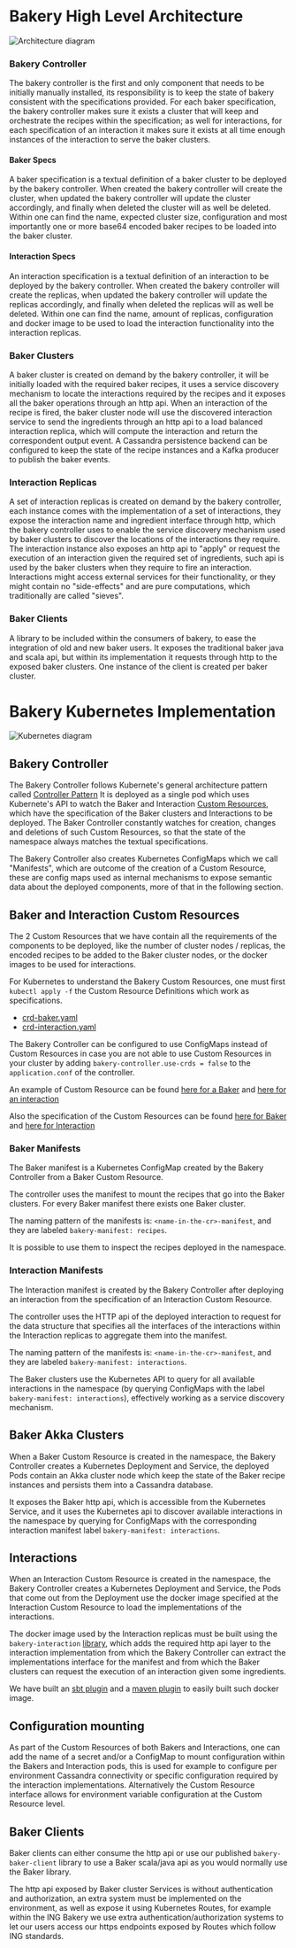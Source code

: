 # Bakery High Level Architecture

![Architecture diagram](./Bakery%20Architecture.png)

### Bakery Controller

The bakery controller is the first and only component that needs to be initially manually installed, its
responsibility is to keep the state of bakery consistent with the specifications provided. For each 
baker specification, the bakery controller makes sure it exists a cluster that will keep and orchestrate
the recipes within the specification; as well for interactions, for each specification of an interaction
it makes sure it exists at all time enough instances of the interaction to serve the baker clusters.

#### Baker Specs

A baker specification is a textual definition of a baker cluster to be deployed by the bakery controller.
When created the bakery controller will create the cluster, when updated the bakery controller will 
update the cluster accordingly, and finally when deleted the cluster will as well be deleted.
Within one can find the name, expected cluster size, configuration and most importantly one or more base64 
encoded baker recipes to be loaded into the baker cluster.

#### Interaction Specs

An interaction specification is a textual definition of an interaction to be deployed by the bakery controller.
When created the bakery controller will create the replicas, when updated the bakery controller will 
update the replicas accordingly, and finally when deleted the replicas will as well be deleted.
Within one can find the name, amount of replicas, configuration and docker image to be used to load the 
interaction functionality into the interaction replicas.

### Baker Clusters

A baker cluster is created on demand by the bakery controller, it will be initially loaded with the required
baker recipes, it uses a service discovery mechanism to locate the interactions required by the recipes and
it exposes all the baker operations through an http api. When an interaction of the recipe is fired, the baker
cluster node will use the discovered interaction service to send the ingredients through an http api to a load
balanced interaction replica, which will compute the interaction and return the correspondent output event. 
A Cassandra persistence backend can be configured to keep the state of the recipe instances and a Kafka 
producer to publish the baker events.

### Interaction Replicas

A set of interaction replicas is created on demand by the bakery controller, each instance comes with the 
implementation of a set of interactions, they expose the interaction name and ingredient interface through
http, which the bakery controller uses to enable the service discovery mechanism used by baker clusters to
discover the locations of the interactions they require. The interaction instance also exposes an http api
to "apply" or request the execution of an interaction given the required set of ingredients, such api is 
used by the baker clusters when they require to fire an interaction.
Interactions might access external services for their functionality, or they might contain no "side-effects"
and are pure computations, which traditionally are called "sieves".

### Baker Clients

A library to be included within the consumers of bakery, to ease the integration of old and new baker users. 
It exposes the traditional baker java and scala api, but within its implementation it requests through http 
to the exposed baker clusters. One instance of the client is created per baker cluster.


# Bakery Kubernetes Implementation

![Kubernetes diagram](./Bakery%20Kubernetes%20Architecture.png)

## Bakery Controller

The Bakery Controller follows Kubernete's general architecture pattern called [Controller Pattern](https://kubernetes.io/docs/concepts/architecture/controller/)
It is deployed as a single pod which uses Kubernete's API to watch the Baker and Interaction [Custom Resources](https://kubernetes.io/docs/concepts/extend-kubernetes/api-extension/custom-resources/), which have the
specification of the Baker clusters and Interactions to be deployed. The Baker Controller constantly watches for creation,
changes and deletions of such Custom Resources, so that the state of the namespace always matches the textual specifications.

The Bakery Controller also creates Kubernetes ConfigMaps which we call "Manifests", which are outcome of the creation of
a Custom Resource, these are config maps used as internal mechanisms to expose semantic data about the deployed components, more of
that in the following section.

## Baker and Interaction Custom Resources

The 2 Custom Resources that we have contain all the requirements of the components to be deployed, like the number of cluster nodes 
/ replicas, the encoded recipes to be added to the Baker cluster nodes, or the docker images to be used for interactions.

For Kubernetes to understand the Bakery Custom Resources, one must first `kubectl apply -f` the Custom Resource Definitions which
work as specifications.

* [crd-baker.yaml](../bakery-integration-tests/src/test/resources/kubernetes/crd/crd-baker.yaml)
* [crd-interaction.yaml](../bakery-integration-tests/src/test/resources/kubernetes/crd/crd-interaction.yaml)

The Bakery Controller can be configured to use ConfigMaps instead of Custom Resources in case you are not able to use Custom Resources in your cluster
by adding `bakery-controller.use-crds = false` to the `application.conf` of the controller.

An example of Custom Resource can be found [here for a Baker](../bakery-integration-tests/src/test/resources/kubernetes/crd/baker-webshop.yaml)
and [here for an interaction](../bakery-integration-tests/src/test/resources/kubernetes/crd/interactions-example.yaml)

Also the specification of the Custom Resources can be found [here for Baker](../bakery-integration-tests/src/test/resources/kubernetes/crd/crd-baker.yaml)
and [here for Interaction](../bakery-integration-tests/src/test/resources/kubernetes/crd/crd-interaction.yaml)

### Baker Manifests

The Baker manifest is a Kubernetes ConfigMap created by the Bakery Controller from a Baker Custom Resource. 

The controller uses the manifest to mount the recipes that go into the Baker clusters. For every Baker manifest there
exists one Baker cluster. 

The naming pattern of the manifests is: `<name-in-the-cr>-manifest`, and they are labeled `bakery-manifest: recipes`.

It is possible to use them to inspect the recipes deployed in the namespace.

### Interaction Manifests

The Interaction manifest is created by the Bakery Controller after deploying an interaction from the specification of an
Interaction Custom Resource. 

The controller uses the HTTP api of the deployed interaction to request for the data structure that specifies
all the interfaces of the interactions within the Interaction replicas to aggregate them into the 
manifest. 

The naming pattern of the manifests is: `<name-in-the-cr>-manifest`, and they are labeled `bakery-manifest: interactions`.

The Baker clusters use the Kubernetes API to query for all available interactions in the namespace (by querying 
ConfigMaps with the label `bakery-manifest: interactions`), effectively working as a service discovery mechanism.

## Baker Akka Clusters

When a Baker Custom Resource is created in the namespace, the Bakery Controller creates a Kubernetes Deployment and Service, the deployed
Pods contain an Akka cluster node which keep the state of the Baker recipe instances and persists them into a Cassandra database.

It exposes the Baker http api, which is accessible from the Kubernetes Service, and it uses the Kubernetes api to discover
available interactions in the namespace by querying for ConfigMaps with the corresponding interaction manifest label
`bakery-manifest: interactions`.

## Interactions

When an Interaction Custom Resource is created in the namespace, the Bakery Controller creates a Kubernetes Deployment and Service,
the Pods that come out from the Deployment use the docker image specified at the Interaction Custom Resource to load 
the implementations of the interactions. 

The docker image used by the Interaction replicas must be built using the `bakery-interaction` [library](), which adds the required 
http api layer to the interaction implementation from which the Bakery Controller can extract the implementations interface 
for the manifest and from which the Baker clusters can request the execution of an interaction given some ingredients.

We have built an [sbt plugin]() and a [maven plugin]() to easily built such docker image.

## Configuration mounting

As part of the Custom Resources of both Bakers and Interactions, one can add the name of a secret and/or a ConfigMap to mount configuration
within the Bakers and Interaction pods, this is used for example to configure per environment Cassandra connectivity or 
specific configuration required by the interaction implementations. Alternatively the Custom Resource interface allows for environment 
variable configuration at the Custom Resource level.

## Baker Clients

Baker clients can either consume the http api or use our published `bakery-baker-client` library to use a Baker scala/java 
api as you would normally use the Baker library.

The http api exposed by Baker cluster Services is without authentication and authorization, an extra system must be 
implemented on the environment, as well as expose it using Kubernetes Routes, for example within the ING Bakery
we use extra authentication/authorization systems to let our users access our https endpoints exposed by Routes which
follow ING standards.
